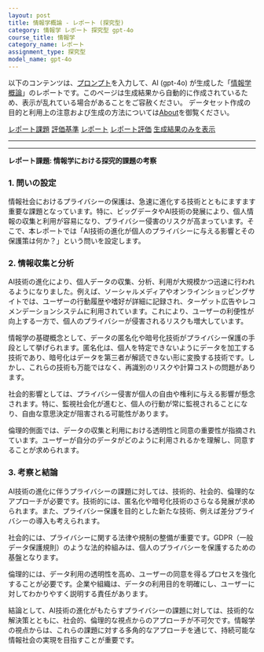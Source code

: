 ```yaml
---
layout: post
title: 情報学概論 - レポート (探究型)
category: 情報学 レポート 探究型 gpt-4o
course_title: 情報学
category_name: レポート
assignment_type: 探究型
model_name: gpt-4o
---
```


以下のコンテンツは、[プロンプト](http://127.0.0.1:8000/generated/情報学/gpt-4o/prompt_レポート-探究型.md)を入力して、AI (gpt-4o) が生成した「[情報学概論](/contents/情報学/)」のレポートです。このページは生成結果から自動的に作成されているため、表示が乱れている場合があることをご容赦ください。
データセット作成の目的と利用上の注意および生成の方法については[About](/About)を御覧ください。

[レポート課題](../レポート課題-探究型)
[評価基準](../評価基準-探究型)
[レポート](../レポート-探究型)
[レポート評価](../レポート評価-探究型)
[生成結果のみを表示](http://127.0.0.1:8000/generated/情報学/gpt-4o/レポート-探究型.md)
  

***
***
  
**レポート課題: 情報学における探究的課題の考察**

### 1. 問いの設定

情報社会におけるプライバシーの保護は、急速に進化する技術とともにますます重要な課題となっています。特に、ビッグデータやAI技術の発展により、個人情報の収集と利用が容易になり、プライバシー侵害のリスクが高まっています。そこで、本レポートでは「AI技術の進化が個人のプライバシーに与える影響とその保護策は何か？」という問いを設定します。

### 2. 情報収集と分析

AI技術の進化により、個人データの収集、分析、利用が大規模かつ迅速に行われるようになりました。例えば、ソーシャルメディアやオンラインショッピングサイトでは、ユーザーの行動履歴や嗜好が詳細に記録され、ターゲット広告やレコメンデーションシステムに利用されています。これにより、ユーザーの利便性が向上する一方で、個人のプライバシーが侵害されるリスクも増大しています。

情報学の基礎概念として、データの匿名化や暗号化技術がプライバシー保護の手段として挙げられます。匿名化は、個人を特定できないようにデータを加工する技術であり、暗号化はデータを第三者が解読できない形に変換する技術です。しかし、これらの技術も万能ではなく、再識別のリスクや計算コストの問題があります。

社会的影響としては、プライバシー侵害が個人の自由や権利に与える影響が懸念されます。特に、監視社会化が進むと、個人の行動が常に監視されることになり、自由な意思決定が阻害される可能性があります。

倫理的側面では、データの収集と利用における透明性と同意の重要性が指摘されています。ユーザーが自分のデータがどのように利用されるかを理解し、同意することが求められます。

### 3. 考察と結論

AI技術の進化に伴うプライバシーの課題に対しては、技術的、社会的、倫理的なアプローチが必要です。技術的には、匿名化や暗号化技術のさらなる発展が求められます。また、プライバシー保護を目的とした新たな技術、例えば差分プライバシーの導入も考えられます。

社会的には、プライバシーに関する法律や規制の整備が重要です。GDPR（一般データ保護規則）のような法的枠組みは、個人のプライバシーを保護するための基盤となります。

倫理的には、データ利用の透明性を高め、ユーザーの同意を得るプロセスを強化することが必要です。企業や組織は、データの利用目的を明確にし、ユーザーに対してわかりやすく説明する責任があります。

結論として、AI技術の進化がもたらすプライバシーの課題に対しては、技術的な解決策とともに、社会的、倫理的な視点からのアプローチが不可欠です。情報学の視点からは、これらの課題に対する多角的なアプローチを通じて、持続可能な情報社会の実現を目指すことが重要です。
